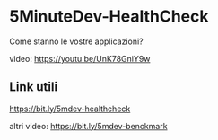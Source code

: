 # 5MinuteDev-HealthCheck

Come stanno le vostre applicazioni?

video: https://youtu.be/UnK78GniY9w

Link utili
--------------
https://bit.ly/5mdev-healthcheck

altri video: https://bit.ly/5mdev-benckmark